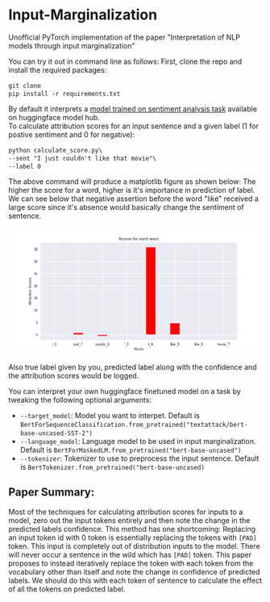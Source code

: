 # Input-Marginalization
Unofficial PyTorch implementation of the paper "Interpretation of NLP models through input marginalization"


You can try it out in command line as follows:
First, clone the repo and install the required packages:
```
git clone 
pip install -r requirements.txt
```
By default it interprets a [model trained on sentiment analysis task](https://huggingface.co/textattack/bert-base-uncased-SST-2) available on huggingface model hub.  
To calculate attribution scores for an input sentence and a given label (1 for postive sentiment and 0 for negative):
```
python calculate_score.py\ 
--sent "I just couldn't like that movie"\
--label 0 
```
The above command will produce a matplotlib figure as shown below:
The higher the score for a word, higher is it's importance in prediction of label. We can see below that negative assertion before the word "like" received a large score since it's absence would basically change the sentiment of sentence.

![](figures/Figure_2.png)

Also true label given by you, predicted label along with the confidence and the attribution scores would be logged.


You can interpret your own huggingface finetuned model on a task by tweaking the following optional arguments:

* `--target_model`: Model you want to interpet. Default is `BertForSequenceClassification.from_pretrained("textattack/bert-base-uncased-SST-2")`
* `--language_model`: Language model to be used in input marginalization. Default is `BertForMaskedLM.from_pretrained("bert-base-uncased")`
* `--tokenizer`: Tokenizer to use to preprocess the input sentence. Default is `BertTokenizer.from_pretrained("bert-base-uncased)`


## Paper Summary:

Most of the techniques for calculating attribution scores for inputs to a model, zero out the input tokens entirely and then note the change in the predicted labels confidence. This method has one shortcoming: Replacing an input token id with 0 token is essentially replacing the tokens with `[PAD]` token. This input is completely out of distribution inputs to the model. There will never occur a sentence in the wild which has `[PAD]` token. This paper proposes to instead iteratively replace the token with each token from the vocabulary other than itself and note the change in confidence of predicted labels. We should do this with each token of sentence to calculate the effect of all the tokens on predicted label.
